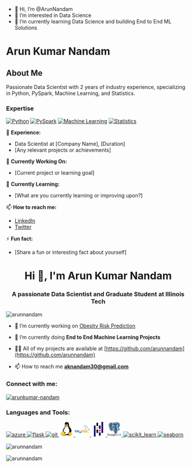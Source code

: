 - 👋 Hi, I’m @ArunNandam
- 👀 I’m interested in Data Science 
- 🌱 I’m currently learning Data Science and building End to End ML Solutions

# Arun Kumar Nandam

## About Me

Passionate Data Scientist with 2 years of industry experience, specializing in Python, PySpark, Machine Learning, and Statistics. 

### Expertise
[![Python](https://img.shields.io/badge/Python-Expert-blue)](https://www.python.org/) 
[![PySpark](https://img.shields.io/badge/PySpark-Expert-orange)](https://spark.apache.org/docs/latest/api/python/index.html) 
[![Machine Learning](https://img.shields.io/badge/Machine%20Learning-Expert-green)](https://scikit-learn.org/stable/) 
[![Statistics](https://img.shields.io/badge/Statistics-Expert-yellow)](https://en.wikipedia.org/wiki/Statistics)

💼 **Experience:**
- Data Scientist at [Company Name], [Duration]
- [Any relevant projects or achievements]

🔭 **Currently Working On:** 
- [Current project or learning goal]

🌱 **Currently Learning:** 
- [What are you currently learning or improving upon?]

📫 **How to reach me:** 
- [LinkedIn](https://www.linkedin.com/in/yourlinkedinprofile) 
- [Twitter](https://twitter.com/yourtwitterhandle)

⚡ **Fun fact:** 
- [Share a fun or interesting fact about yourself]


<h1 align="center">Hi 👋, I'm Arun Kumar Nandam</h1>
<h3 align="center">A passionate Data Scientist and Graduate Student at Illinois Tech</h3>

<p align="left"> <img src="https://komarev.com/ghpvc/?username=arunnandam&label=Profile%20views&color=0e75b6&style=flat" alt="arunnandam" /> </p>

- 🔭 I’m currently working on [Obesity Risk Prediction](https://github.com/arunnandam/Obesity-Risk-Prediction)

- 🌱 I’m currently doing **End to End Machine Learning Projects**

- 👨‍💻 All of my projects are available at [https://github.com/arunnandam](https://github.com/arunnandam)

- 📫 How to reach me **aknandam30@gmail.com**

<h3 align="left">Connect with me:</h3>
<p align="left">
<a href="https://linkedin.com/in/arunkumar-nandam" target="blank"><img align="center" src="https://raw.githubusercontent.com/rahuldkjain/github-profile-readme-generator/master/src/images/icons/Social/linked-in-alt.svg" alt="arunkumar-nandam" height="30" width="40" /></a>
</p>

<h3 align="left">Languages and Tools:</h3>
<p align="left"> <a href="https://azure.microsoft.com/en-in/" target="_blank" rel="noreferrer"> <img src="https://www.vectorlogo.zone/logos/microsoft_azure/microsoft_azure-icon.svg" alt="azure" width="40" height="40"/> </a> <a href="https://flask.palletsprojects.com/" target="_blank" rel="noreferrer"> <img src="https://www.vectorlogo.zone/logos/pocoo_flask/pocoo_flask-icon.svg" alt="flask" width="40" height="40"/> </a> <a href="https://git-scm.com/" target="_blank" rel="noreferrer"> <img src="https://www.vectorlogo.zone/logos/git-scm/git-scm-icon.svg" alt="git" width="40" height="40"/> </a> <a href="https://www.linux.org/" target="_blank" rel="noreferrer"> <img src="https://raw.githubusercontent.com/devicons/devicon/master/icons/linux/linux-original.svg" alt="linux" width="40" height="40"/> </a> <a href="https://www.mysql.com/" target="_blank" rel="noreferrer"> <img src="https://raw.githubusercontent.com/devicons/devicon/master/icons/mysql/mysql-original-wordmark.svg" alt="mysql" width="40" height="40"/> </a> <a href="https://pandas.pydata.org/" target="_blank" rel="noreferrer"> <img src="https://raw.githubusercontent.com/devicons/devicon/2ae2a900d2f041da66e950e4d48052658d850630/icons/pandas/pandas-original.svg" alt="pandas" width="40" height="40"/> </a> <a href="https://www.postgresql.org" target="_blank" rel="noreferrer"> <img src="https://raw.githubusercontent.com/devicons/devicon/master/icons/postgresql/postgresql-original-wordmark.svg" alt="postgresql" width="40" height="40"/> </a> <a href="https://scikit-learn.org/" target="_blank" rel="noreferrer"> <img src="https://upload.wikimedia.org/wikipedia/commons/0/05/Scikit_learn_logo_small.svg" alt="scikit_learn" width="40" height="40"/> </a> <a href="https://seaborn.pydata.org/" target="_blank" rel="noreferrer"> <img src="https://seaborn.pydata.org/_images/logo-mark-lightbg.svg" alt="seaborn" width="40" height="40"/> </a> </p>

<p><img align="center" src="https://github-readme-stats.vercel.app/api/top-langs?username=arunnandam&show_icons=true&locale=en&layout=compact" alt="arunnandam" /></p>

<p><img align="center" src="https://github-readme-streak-stats.herokuapp.com/?user=arunnandam&" alt="arunnandam" /></p>


<!---
ArunNandam/ArunNandam is a ✨ special ✨ repository because its `README.md` (this file) appears on your GitHub profile.
You can click the Preview link to take a look at your changes.
--->
